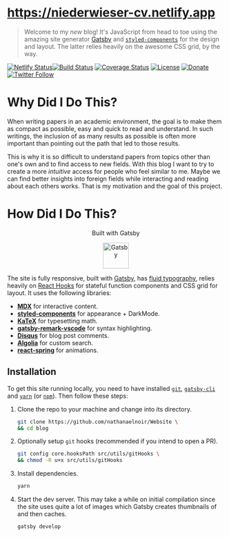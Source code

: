 <!---<a href="https://twitter.com/nathanaelnoir"><img src="https://raw.githubusercontent.com/nathanaelnoir/Animations/master/6b6346318dde1667d14dce0ef2dde2ba-sticker.png" title="Twitter" alt="Twitter"></a>--->


# https://niederwieser-cv.netlify.app

> Welcome to my _new_ blog! It's JavaScript from head to toe using the amazing site generator [Gatsby](https://gatsbyjs.org) and [`styled-components`](https://styled-components.com) for the design and layout. The latter relies heavily on the awesome CSS grid, by the way.



[![Netlify Status](https://api.netlify.com/api/v1/badges/e4ed12e6-407b-432e-8504-a4994d5e1c02/deploy-status)](https://app.netlify.com/sites/emolord/deploys)[![Build Status](http://img.shields.io/travis/badges/badgerbadgerbadger.svg?style=flat-square)](https://travis-ci.org/badges/badgerbadgerbadger) [![Coverage Status](http://img.shields.io/coveralls/badges/badgerbadgerbadger.svg?style=flat-square)](https://coveralls.io/r/badges/badgerbadgerbadger) [![License](http://img.shields.io/:license-mit-blue.svg?style=flat-square)](http://badges.mit-license.org) [![Donate](https://img.shields.io/badge/$-support-ff69b4.svg?style=flat)](https://www.buymeacoffee.com/nathanaelnoir)  
[![Twitter Follow](https://img.shields.io/twitter/follow/nathanaelnoir.svg?style=social)](https://twitter.com/nathanaelnoir)


# Why Did I Do This?

When writing papers in an academic environment, the goal is to make them as compact as possible, easy and quick to read and understand. In such writings, the inclusion of as many results as possible is often more important than pointing out the path that led to those results.

This is why it is so difficult to understand papers from topics other than one's own and to find access to new fields.
With this blog I want to try to create a more _intuitive_ access for people who feel similar to me. Maybe we can find better insights into foreign fields while interacting and reading about each others works. That is my motivation and the goal of this project.


# How Did I Do This?

<div align="center">
  <p>Built with Gatsby</p>
  <a href="https://www.gatsbyjs.org">
    <img alt="Gatsby" src="https://www.gatsbyjs.org/monogram.svg" width="60" />
  </a>
</div>

The site is fully responsive, built with [Gatsby](https://gatsbyjs.org), has [fluid typography](https://css-tricks.com/snippets/css/fluid-typography), relies heavily on [React Hooks](https://reactjs.org/docs/hooks-intro) for stateful function components and CSS grid for layout. It uses the following libraries:

- [**MDX**](https://mdxjs.com) for interactive content.
- [**styled-components**](https://styled-components.com) for appearance + DarkMode.
- [**KaTeX**](https://katex.org) for typesetting math.
- [**gatsby-remark-vscode**](https://gatsbyjs.org/packages/gatsby-remark-vscode) for syntax highlighting.
- [**Disqus**](https://disqus.com) for blog post comments.
- [**Algolia**](https://algolia.com) for custom search.
- [**react-spring**](https://react-spring.io) for animations.

## Installation

To get this site running locally, you need to have installed [`git`](https://git-scm.com), [`gatsby-cli`](https://gatsbyjs.org/docs/gatsby-cli) and [`yarn`](https://yarnpkg.com) (or [`npm`](https://npmjs.com)). Then follow these steps:

1. Clone the repo to your machine and change into its directory.

   ```sh
   git clone https://github.com/nathanaelnoir/Website \
   && cd blog
   ```

2. Optionally setup `git` hooks (recommended if you intend to open a PR).

   ```sh
   git config core.hooksPath src/utils/gitHooks \
   && chmod -R u+x src/utils/gitHooks
   ```

3. Install dependencies.

   ```sh
   yarn
   ```

4. Start the dev server. This may take a while on initial compilation since the site uses quite a lot of images which Gatsby creates thumbnails of and then caches.

   ```sh
   gatsby develop
   ```
